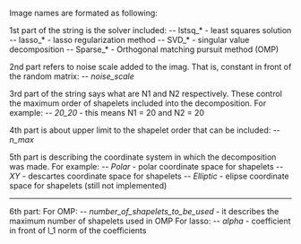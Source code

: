 Image names are formated as following:

1st part of the string is the solver included:
    -- lstsq_* - least squares solution
    -- lasso_* - lasso regularization method
    -- SVD_* - singular value decomposition
    -- Sparse_* - Orthogonal matching pursuit method (OMP)

2nd part refers to noise scale added to the imag. That is, constant in front of the random matrix:
    -- *_noise_scale_*

3rd part of the string says what are N1 and N2 respectively. These control the maximum order of
shapelets included into the decomposition. For example:
    -- *_20_20_* - this means N1 = 20 and N2 = 20

4th part is about upper limit to the shapelet order that can be included:
    -- *_n_max_*
    
5th part is describing the coordinate system in which the decomposition was made. For example:
    -- *_Polar_* - polar coordinate space for shapelets
    -- *_XY_* - descartes coordinate space for shapelets
    -- *_Elliptic_* - elipse coordinate space for shapelets (still not implemented)

-------------

6th part:
    For OMP:
    -- *_number_of_shapelets_to_be_used_* - it describes the maximum number of shapelets used in OMP
    For lasso:
    -- *_alpha_* - coefficient in front of l_1 norm of the coefficients
